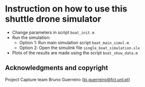 # Instruction on how to use this shuttle drone simulator

- Change parameters in script `boat_init.m`
- Run the simulation:
	- Option 1: Run main simulation script `boat_main_simul.m`
	- Option 2: Open the simulink file `single_boat_simulation.slx`
- Plots of the results are made using the script `boat_show_data.m`

## Acknowledgments and copyright

Project Capture team
Bruno Guerreiro (bj.guerreiro@fct.unl.pt)



